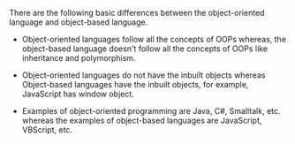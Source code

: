 There are the following basic differences between the object-oriented
language and object-based language.

-   Object-oriented languages follow all the concepts of OOPs whereas,
the object-based language doesn't follow all the concepts of OOPs
like inheritance and polymorphism.

-   Object-oriented languages do not have the inbuilt objects whereas
Object-based languages have the inbuilt objects, for example,
JavaScript has window object.

-   Examples of object-oriented programming are Java, C#, Smalltalk,
etc. whereas the examples of object-based languages are JavaScript,
VBScript, etc.